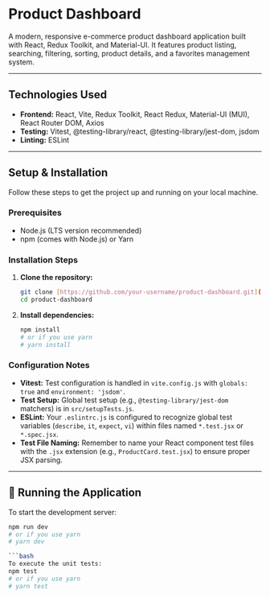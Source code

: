 # Product Dashboard

A modern, responsive e-commerce product dashboard application built with React, Redux Toolkit, and Material-UI. It features product listing, searching, filtering, sorting, product details, and a favorites management system.

---

## Technologies Used

- **Frontend:** React, Vite, Redux Toolkit, React Redux, Material-UI (MUI), React Router DOM, Axios
- **Testing:** Vitest, @testing-library/react, @testing-library/jest-dom, jsdom
- **Linting:** ESLint

---

## Setup & Installation

Follow these steps to get the project up and running on your local machine.

### Prerequisites

- Node.js (LTS version recommended)
- npm (comes with Node.js) or Yarn

### Installation Steps

1.  **Clone the repository:**
    ```bash
    git clone [https://github.com/your-username/product-dashboard.git](https://github.com/your-username/product-dashboard.git)
    cd product-dashboard
    ```
2.  **Install dependencies:**
    ```bash
    npm install
    # or if you use yarn
    # yarn install
    ```

### Configuration Notes

- **Vitest:** Test configuration is handled in `vite.config.js` with `globals: true` and `environment: 'jsdom'`.
- **Test Setup:** Global test setup (e.g., `@testing-library/jest-dom` matchers) is in `src/setupTests.js`.
- **ESLint:** Your `.eslintrc.js` is configured to recognize global test variables (`describe`, `it`, `expect`, `vi`) within files named `*.test.jsx` or `*.spec.jsx`.
- **Test File Naming:** Remember to name your React component test files with the `.jsx` extension (e.g., `ProductCard.test.jsx`) to ensure proper JSX parsing.

---

## 🚀 Running the Application

To start the development server:

````bash
npm run dev
# or if you use yarn
# yarn dev

```bash
To execute the unit tests:
npm test
# or if you use yarn
# yarn test
````
